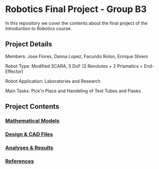 # Robotics Final Project - Group B3
In this repository we cover the contents about the final project of the Introduction to Robotics course.

## Project Details

Members: Jose Flores, Danna Lopez, Facundo Rolon, Enrique Shrem


Robot Type: Modified SCARA, 5 DoF (2 Revolutes + 2 Prismatics + End-Effector)


Robot Application: Laboratories and Research


Main Tasks: Pick'n Place and Handeling of Test Tubes and Flasks


## Project Contents
### [Mathematical Models](Mathematical%20Models)
### [Design & CAD Files](Design%20&%20CAD%20Files)
### [Analyses & Results](Analyses%20&%20Results)
### [References](References.md)
